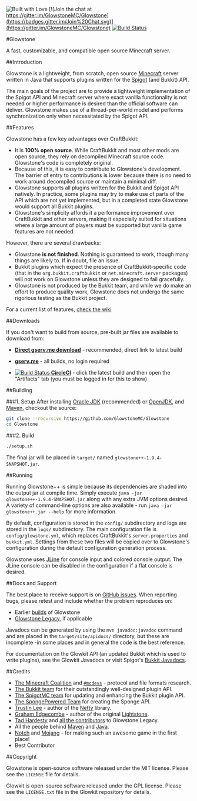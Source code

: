 ![Built with Love](http://forthebadge.com/images/badges/built-with-love.svg)
[![Join the chat at https://gitter.im/GlowstoneMC/Glowstone](https://badges.gitter.im/Join%20Chat.svg)](https://gitter.im/GlowstoneMC/Glowstone)
[![Build Status](https://circleci.com/gh/GlowstoneMC/Glowstone/tree/master.png)](https://circleci.com/gh/GlowstoneMC/Glowstone/tree/master)

#Glowstone

A fast, customizable, and compatible open source Minecraft server.

##Introduction

Glowstone is a lightweight, from scratch, open source
[Minecraft](http://minecraft.net) server written in Java that supports plugins
written for the [Spigot](https://spigotmc.org) (and Bukkit) API.

The main goals of the project are to provide a lightweight implementation
of the Spigot API and Minecraft server where exact vanilla functionality is
not needed or higher performance is desired than the official software can
deliver. Glowstone makes use of a thread-per-world model and performs
synchronization only when necessitated by the Spigot API.

##Features

Glowstone has a few key advantages over CraftBukkit:
 * It is **100% open source**. While CraftBukkit and most other mods are open
   source, they rely on decompiled Minecraft source code. Glowstone's code is
   completely original.
 * Because of this, it is easy to contribute to Glowstone's development. The
   barrier of entry to contributions is lower because there is no need to work
   around decompiled source or maintain a minimal diff.
 * Glowstone supports all plugins written for the Bukkit and Spigot API natively. In
   practice, some plugins may try to make use of parts of the API which are not
   yet implemented, but in a completed state Glowstone would support all Bukkit plugins.
 * Glowstone's simplicity affords it a performance improvement over CraftBukkit
   and other servers, making it especially suited for situations where a large
   amount of players must be supported but vanilla game features are not needed.
 
However, there are several drawbacks:
 * Glowstone **is not finished**. Nothing is guaranteed to work, though many things
   are likely to. If in doubt, file an issue.
 * Bukkit plugins which expect the presence of CraftBukkit-specific code
   (that in the `org.bukkit.craftbukkit` or `net.minecraft.server` packages)
   will not work on Glowstone unless they are designed to fail gracefully.
 * Glowstone is not produced by the Bukkit team, and while we do make an effort
   to produce quality work, Glowstone does not undergo the same rigorious testing
   as the Bukkit project.
   
For a current list of features, [check the wiki](https://github.com/GlowstoneMC/Glowstone/wiki/Current-Features)

##Downloads

If you don't want to build from source, pre-built jar files are available to download from:

* **[Direct gserv.me download](https://bamboo.gserv.me/browse/GSPP-SRV/latestSuccessful/artifact/shared/Server-JAR/glowstone%2B%2B-1.9.4-SNAPSHOT.jar)** - recommended, direct link to latest build

* **[gserv.me](https://bamboo.gserv.me/browse/GSPP-SRV)** - all builds, no login required

* [![Build Status](https://circleci.com/gh/GlowstoneMC/Glowstone.svg?style=svg) **CircleCI**](https://circleci.com/gh/GlowstoneMC/Glowstone/tree/master) - click the latest build and then open the "Artifacts" tab (you must be logged in for this to show)

##Building


###1. Setup
After installing [Oracle JDK](http://oracle.com/technetwork/java/javase/downloads) (recommended) or [OpenJDK](http://openjdk.java.net/), and
[Maven](https://maven.apache.org), checkout the source:

```sh
git clone --recursive https://github.com/GlowstoneMC/Glowstone
cd Glowstone
```

###2. Build

```sh
./setup.sh
```

The final jar will be placed in `target/` named `glowstone++-1.9.4-SNAPSHOT.jar`.

##Running

Running Glowstone++ is simple because its dependencies are shaded into the output
jar at compile time. Simply execute `java -jar glowstone++-1.9.4-SNAPSHOT.jar` along with any
extra JVM options desired. A variety of command-line options are also available -
run `java -jar glowstone++.jar --help` for more information.

By default, configuration is stored in the `config/` subdirectory and logs
are stored in the `logs/` subdirectory. The main configuration file is
`config/glowstone.yml`, which replaces CraftBukkit's `server.properties` and
`bukkit.yml`. Settings from these two files will be copied over to Glowstone's
configuration during the default configuration generation process.

Glowstone uses [JLine](http://jline.sf.net) for console input and colored
console output. The JLine console can be disabled in the configuration if a
flat console is desired.

##Docs and Support

The best place to receive support is on [GitHub issues](https://github.com/GlowstoneMC/Glowstone/issues).
When reporting bugs, please retest and include whether the problem reproduces on:

* Earlier [builds](https://circleci.com/gh/GlowstoneMC/Glowstone) of Glowstone
* [Glowstone Legacy](https://github.com/GlowstoneMC/Glowstone-Legacy), if applicable

Javadocs can be generated by using the `mvn javadoc:javadoc` command and are
placed in the `target/site/apidocs/` directory, but these are incomplete
-in some places and in general the code is the best reference.

For documentation on the Glowkit API (an updated Bukkit which is used to
write plugins), see the Glowkit Javadocs
or visit Spigot's [Bukkit Javadocs](https://hub.spigotmc.org/javadocs/bukkit/).

##Credits

 * [The Minecraft Coalition](http://wiki.vg/) and [`#mcdevs`](https://github.com/mcdevs) -
   protocol and file formats research.
 * [The Bukkit team](https://bukkit.org) for their outstandingly well-designed
   plugin API.
 * [The SpigotMC team](https://spigotmc.org/) for updating and enhancing
   the Bukkit plugin API.
 * [The SpongePowered Team](https://www.spongepowered.org/) for
   creating the Sponge API.
 * [Trustin Lee](https://github.com/trustin) - author of the
   [Netty](http://netty.io/) library.
 * [Graham Edgecombe](https://github.com/grahamedgecombe/) - author of the
   original [Lightstone](https://github.com/grahamedgecombe/lightstone).
 * [Tad Hardesty](https://github.com/SpaceManiac) and [all the contributors](https://github.com/GlowstoneMC/Glowstone-Legacy/graphs/contributors) to Glowstone Legacy.
 * All the people behind [Maven](https://maven.apache.org/team-list.html) and [Java](https://java.net/people).
 * [Notch](http://notch.tumblr.com/) and
   [Mojang](http://mojang.com/about) - for making such an awesome game in the first
   place!
 * Best Contributor

##Copyright

Glowstone is open-source software released under the MIT license. Please see
the `LICENSE` file for details.

Glowkit is open-source software released under the GPL license. Please see
the `LICENSE.txt` file in the Glowkit repository for details.

